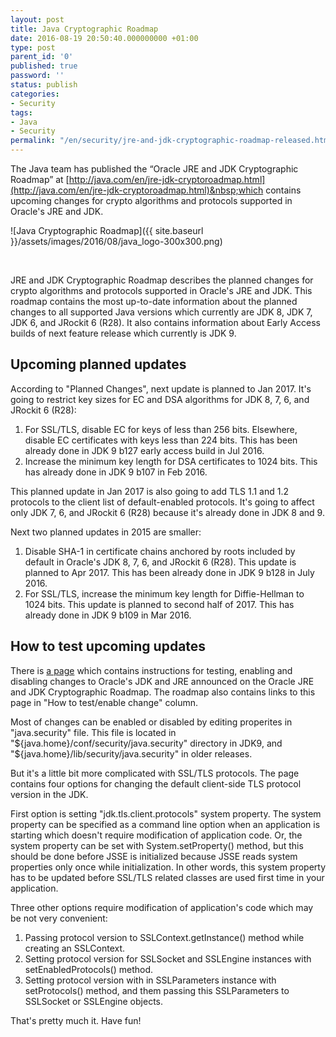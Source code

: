 ```yaml
---
layout: post
title: Java Cryptographic Roadmap
date: 2016-08-19 20:50:40.000000000 +01:00
type: post
parent_id: '0'
published: true
password: ''
status: publish
categories:
- Security
tags:
- Java
- Security
permalink: "/en/security/jre-and-jdk-cryptographic-roadmap-released.html"
---
```

The Java team has published the “Oracle JRE and JDK Cryptographic Roadmap” at&nbsp;[http://java.com/en/jre-jdk-cryptoroadmap.html](http://java.com/en/jre-jdk-cryptoroadmap.html)&nbsp;which contains upcoming changes for&nbsp;crypto algorithms and protocols supported in Oracle's JRE and JDK.

![Java Cryptographic Roadmap]({{ site.baseurl }}/assets/images/2016/08/java_logo-300x300.png)

&nbsp;

JRE and JDK Cryptographic Roadmap describes&nbsp;the planned changes for crypto algorithms and protocols supported in Oracle's JRE and JDK. This roadmap contains the most up-to-date information about&nbsp;the planned changes to all supported Java versions which currently are&nbsp;JDK 8, JDK 7, JDK 6, and JRockit 6 (R28). It also contains information about Early Access builds of next feature release which currently is JDK 9.

## Upcoming planned updates

According to&nbsp;"Planned Changes", next update is planned to Jan 2017. It's going to restrict key sizes for EC and DSA algorithms for JDK&nbsp;8, 7, 6, and JRockit 6 (R28):

1. For SSL/TLS, disable EC for keys of less than 256 bits. Elsewhere, disable EC certificates with keys less than 224 bits. This has been already done in JDK&nbsp;9 b127 early access build in Jul 2016.
2. Increase the minimum key length for DSA certificates to 1024 bits. This has already done in JDK&nbsp;9 b107 in Feb 2016.

This planned update in Jan 2017 is also going to add TLS 1.1 and 1.2 protocols to the client list of default-enabled protocols. It's going to affect only JDK&nbsp;7, 6, and JRockit 6 (R28) because it's already done in JDK 8 and 9.

Next two planned updates in 2015 are smaller:

1. Disable SHA-1 in certificate chains anchored by roots included by default in Oracle's JDK 8, 7, 6, and&nbsp;JRockit 6 (R28). This update is planned&nbsp;to Apr 2017. This has been already done in JDK&nbsp;9&nbsp;b128 in July 2016.
2. For SSL/TLS, increase the minimum key length for Diffie-Hellman&nbsp;to 1024 bits. This update is planned to&nbsp;second half of 2017.&nbsp;This has already done in JDK&nbsp;9 b109 in Mar 2016.

## How to test upcoming updates

There is [a page](http://java.com/en/configure_crypto.html)&nbsp;which&nbsp;contains instructions for testing, enabling and disabling changes to Oracle's JDK and JRE announced on the Oracle JRE and JDK Cryptographic Roadmap. The roadmap also&nbsp;contains links to this page in "How to test/enable change" column.

Most of changes can be enabled or disabled by editing properites in "java.security" file. This file is located in "${java.home}/conf/security/java.security" directory in JDK9, and "${java.home}/lib/security/java.security" in older releases.

But it's a little bit more complicated with SSL/TLS protocols. The page contains four options for&nbsp;changing the default client-side TLS protocol version in the JDK.

First option&nbsp;is setting "jdk.tls.client.protocols" system property. The system property can be specified as a command line option when an application is starting which doesn't require modification of application code. Or, the system property can be set with System.setProperty() method, but this should be done before JSSE is initialized because JSSE reads system properties only once while initialization. In other words, this system property has to be updated before SSL/TLS related classes are used first time in your application.

Three other options require modification of application's code which may be not very convenient:

1. Passing&nbsp;protocol version to&nbsp;SSLContext.getInstance() method while creating an SSLContext.
2. Setting protocol version for&nbsp;SSLSocket and SSLEngine instances with setEnabledProtocols() method.
3. Setting protocol version with in&nbsp;SSLParameters instance with setProtocols() method, and them passing this SSLParameters to SSLSocket or SSLEngine objects.

That's pretty much it. Have fun!

